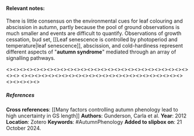 #### **Relevant notes**:
There is little consensus on the environmental cues for leaf colouring and abscission in autumn, partly because the pool of ground observations is much smaller and events are difficult to quantify. Observations of growth cessation, bud set, [[Leaf senescence is controlled by photoperiod and temperature|leaf senescence]], abscission, and cold-hardiness represent different aspects of "**autumn syndrome**" mediated through an array of signalling pathways.

<><><><><><><><><><><><><><><><><><><><><><><><><><><><><>
<><><><><><><><><><><><><><><><><><><><><><><><><><><><><>
##### References
**Cross references**: 
[[Many factors controlling autumn phenology lead to high uncertainty in GS length]]
**Authors**: Gunderson, Carla et al. 
**Year**: 2012
**Location**: Zotero
**Keywords**: #AutumnPhenology
**Added to slipbox on**: 21 October 2024. 